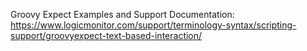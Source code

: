 Groovy Expect Examples and Support Documentation: https://www.logicmonitor.com/support/terminology-syntax/scripting-support/groovyexpect-text-based-interaction/
